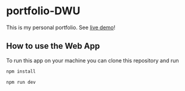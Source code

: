 # portfolio-DWU

This is my personal portfolio. See [live demo](https://desarrollos-web-urquiza.vercel.app/)!


## How to use the Web App

To run this app on your machine you can clone this repository and run

```bash
npm install

npm run dev
```